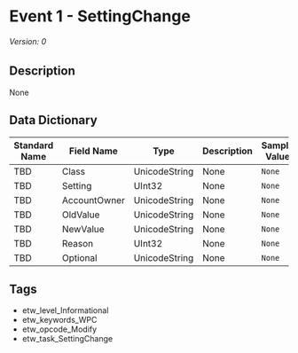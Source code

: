 # Event 1 - SettingChange
###### Version: 0

## Description
None

## Data Dictionary
|Standard Name|Field Name|Type|Description|Sample Value|
|---|---|---|---|---|
|TBD|Class|UnicodeString|None|`None`|
|TBD|Setting|UInt32|None|`None`|
|TBD|AccountOwner|UnicodeString|None|`None`|
|TBD|OldValue|UnicodeString|None|`None`|
|TBD|NewValue|UnicodeString|None|`None`|
|TBD|Reason|UInt32|None|`None`|
|TBD|Optional|UnicodeString|None|`None`|

## Tags
* etw_level_Informational
* etw_keywords_WPC
* etw_opcode_Modify
* etw_task_SettingChange